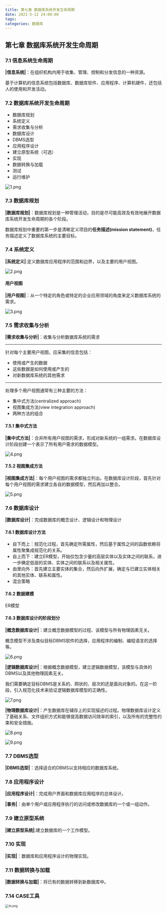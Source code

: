 ```yaml
---
title: 第七章 数据库系统开发生命周期
date: 2021-5-12 24:00:00
tags: 
categories: 数据库
---
```


## 第七章 数据库系统开发生命周期

### 7.1 信息系统生命周期

<!-- more -->

**|信息系统|**：在组织机构内用于收集、管理、控制和分发信息的一种资源。

基于计算机的信息系统包括数据库、数据库软件、应用程序、计算机硬件，还包括人的使用和开发活动。

### 7.2 数据库系统开发生命周期

- 数据库规划
- 系统定义
- 需求收集与分析
- 数据库设计
- DBMS选型
- 应用程序设计
- 建立原型系统（可选）
- 实现
- 数据转换与加载
- 测试
- 运行维护

![1.png](https://i.loli.net/2021/05/22/RCSVs6rPZQmG7XE.png)

### 7.3 数据库规划

**|数据库规划|**：数据库规划是一种管理活动，目的是尽可能高效及有效地展开数据库系统开发生命周期的各个阶段。

数据库规划中重要的第一步是清晰定义项目的**任务描述(mission statement)**，任务描述定义了数据库系统的主要目标。

### 7.4 系统定义

**|系统定义|**:定义数据库应用程序的范围和边界，以及主要的用户视图。

![2.png](https://i.loli.net/2021/05/22/EfLP8zIxm3NKTBu.png)

#### 用户视图

**|用户视图|**：从一个特定的角色或特定的企业应用领域的角度来定义数据库系统的需求。

![3.png](https://i.loli.net/2021/05/22/tWKGV5rnLHJRUhE.png)

### 7.5 需求收集与分析

**|需求收集与分析|**：收集与分析数据库系统的需求

---

针对每个主要用户视图，应采集的信息包括：

- 使用或产生的数据
- 这些数据是如何使用或产生的
- 对新数据库系统的其他需求

---

处理多个用户视图通常有三种主要的方法：

- 集中式方法(centralized approach)
- 视图集成方法(view integration approach)
- 两种方法的组合

#### 7.5.1 集中式方法

**|集中式方法|**：合并所有用户视图的需求，形成对新系统的一组需求。在数据库设计阶段创建一个表示了所有用户需求的数据模型。

![4.png](https://i.loli.net/2021/05/22/wXF7vCJlAzISPoq.png)

#### 7.5.2 视图集成方法

**|视图集成方法|**：每个用户视图的需求都独立列出。在数据库设计阶段，首先针对每个用户视图的需求建立各自的数据模型，然后再加以整合。

![5.png](https://i.loli.net/2021/05/22/Nti4M6ms8cLoZ5P.png)

### 7.6 数据库设计

**|数据库设计|**：完成数据库的概念设计、逻辑设计和物理设计

#### 7.6.1 数据库设计方法

- 自下而上：规范化过程，首先确定所需属性，然后基于属性之间的函数依赖将属性聚集成规范化的关系。
- 自上而下：建立ER模型，开始仅包含少量的高层实体以及实体之间的联系，进一步确定低层的实体、实体之间的联系以及相关属性。
- 由里向外：首先建立主要实体的集合，然后向外扩展，确定与已建立实体相关的其他实体、联系和属性。
- 混合策略

#### 7.6.2 数据建模

ER模型

#### 7.6.3 数据库设计的阶段划分

**|概念数据库设计|**：建立概念数据模型的过程、该模型与所有物理因素无关。

概念模型不涉及类似目标DBMS软件的选择，应用程序的编制、编程语言的选择等。

![6.png](https://i.loli.net/2021/05/22/ECLvemFd7jgnoYT.png)

**|逻辑数据库设计|**：根据概念数据模型，建立逻辑数据模型，该模型与具体的DBMS以及其他物理因素无关。

我们需要确定目标DBMS是关系的、网状的、层次的还是面向对象的。在这一阶段，引入规范化技术来验证逻辑数据库模型的正确性。

![7.png](https://i.loli.net/2021/05/22/9XGEzPDo3SWR1Ba.png)

**|物理数据库设计|**：产生数据库在辅存上的实现描述的过程。物理数据库设计定义了基础关系、文件组织方式和能够提高数据访问效率的索引，以及所有的完整性约束和安全措施。

![8.png](https://i.loli.net/2021/05/22/YtVJfNSyQOzLT8e.png)

![9.png](https://i.loli.net/2021/05/22/K1lhw67sGAzxEBT.png)

### 7.7 DBMS选型

**|DBMS选型|**：选择适合的DBMS以支持相应的数据库系统。

### 7.8 应用程序设计

**|应用程序设计|**：完成用户界面和数据库应用程序的总体设计。

**|事务|**：由单个用户或应用程序执行的访问或修改数据库的一个或一组动作。

### 7.9 建立原型系统

**|建立原型系统|**:建立数据库的一个工作模型。

### 7.10 实现

**|实现|**：数据库和应用程序设计的物理实现。

### 7.11 数据转换与加载

**|数据转换与加载|**：将已有的数据转移到新数据库中。

### 7.14 CASE工具

<img src="https://i.loli.net/2021/05/22/YaqMObcgjSfNiuK.png" alt="10.png" style="zoom:67%;" />

